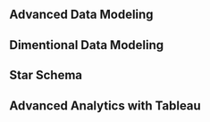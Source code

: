 ## Advanced Data Modeling
## Dimentional Data Modeling
## Star Schema
## Advanced Analytics with Tableau
